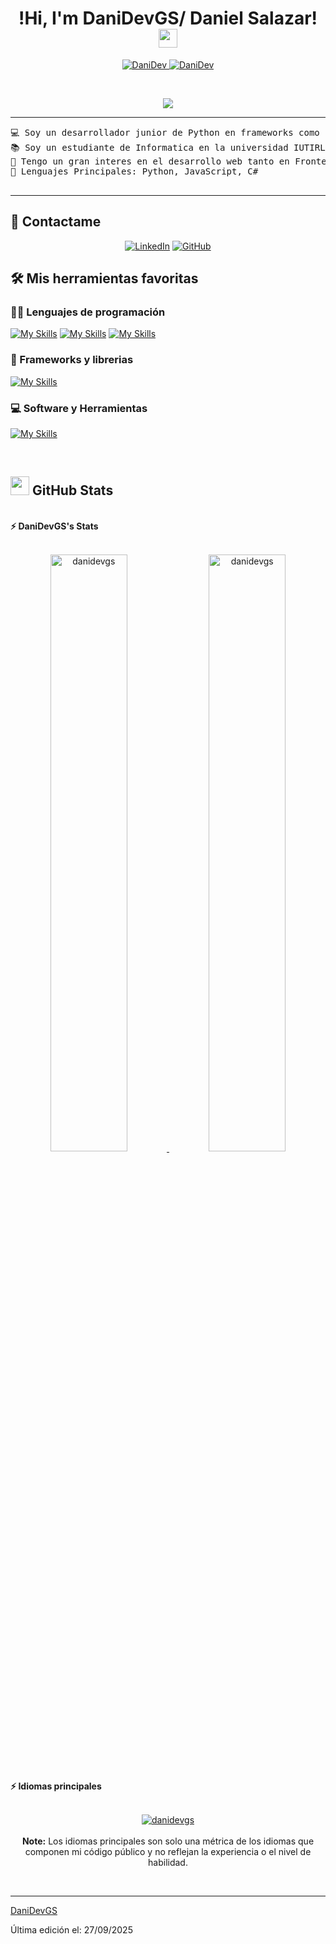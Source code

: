 <h1 align="center">
!Hi, I'm DaniDevGS/ Daniel Salazar!
	<a href="https://github.com/DaniDevGS" target="_self">
		<img src="https://media.giphy.com/media/hvRJCLFzcasrR4ia7z/giphy.gif" width="30">
	</a>
</h1>
<p align="center">
	<a href="https://github.com/DaniDevGS">
		<img src="https://komarev.com/ghpvc/?username=danidevgs&label=Profile%20views&color=0e75b6&style=flat" alt="DaniDev" />
	</a>
	<a href="https://github.com/DaniDevGS?tab=followers">
		<img src="https://img.shields.io/github/followers/danidevgs?label=Followers" alt="DaniDev" />
	</a>
</p>
<br/>
<p align="center">
	<a href="https://github.com/DaniDevGS">
		<img src="https://readme-typing-svg.herokuapp.com?lines=Computer+Student;Backend+Web+Developer;Freelancer;&center=true&width=380&height=45">
	</a>
</p>


<hr>

<pre>
💻 Soy un desarrollador junior de Python en frameworks como Flask y Django.
📚 Soy un estudiante de Informatica en la universidad IUTIRLA de Venezuela
📝 Tengo un gran interes en el desarrollo web tanto en Frontend como en backend
🌟 Lenguajes Principales: Python, JavaScript, C#
<!-- 🤔 I’m currently open for: <b>An Intern</b> or a new <b>job opportunity</b>, this is <a href="https://drive.google.com/file/d/1OL-pYjC8jb3u3bbqLswQooZkah4ExeZf/view?usp=sharing" target="_blank">MY RESUME.</a> -->
</pre>
<hr>

## 🤝 Contactame 
<p align="center">
	<!-- <a href="mailto:bouaskaoun.mohammed@gmail.com"><img img src="https://img.shields.io/badge/gmail-%23EA4335.svg?style=plastic&logo=gmail&logoColor=white" alt="Gmail"/></a> -->
	<a href="https://www.linkedin.com/in/daniel-david-danidevgs-salazar-052a32356/"><img src="https://skillicons.dev/icons?i=linkedin" alt="LinkedIn"/></a>
	<a href="https://github.com/DaniDevGS"><img src="https://skillicons.dev/icons?i=github" alt="GitHub"/></a>
	<!-- <a href="https://www.kaggle.com/bouaskaounmohammed"><img src="https://img.shields.io/badge/kaggle-%230A66C2.svg?style=plastic&logo=kaggle&logoColor=white" alt="Kaggle"/></a> -->
</p>

## 🛠️ Mis herramientas favoritas

### 👨‍💻 Lenguajes de programación

[![My Skills](https://skillicons.dev/icons?i=js)](https://github.com/DaniDevGS/computer-academy_frontend-project)
[![My Skills](https://skillicons.dev/icons?i=python)](https://github.com/DaniDevGS/student-management_python-basic)
[![My Skills](https://skillicons.dev/icons?i=cs)](https://github.com/DaniDevGS)


### 🧰 Frameworks y librerias

[![My Skills](https://skillicons.dev/icons?i=flask,react,django)](https://github.com/DaniDevGS)




### 💻 Software y Herramientas

[![My Skills](https://skillicons.dev/icons?i=git,vscode)](https://skillicons.dev)

</br>

<!--
### 👨🏽‍💻 Workspace
<p>
    <a href="https://github.com/Bouaskaoun"><img alt="Macbook Air M1" src="https://img.shields.io/badge/Apple-MacBook_Air_2020-999999?style=for-the-badge&logo=apple&logoColor=white"></a>
    <a href="https://github.com/Bouaskaoun"><img alt="Spotify" src="https://img.shields.io/badge/Spotify-1ED760?&style=for-the-badge&logo=spotify&logoColor=white"></a>
</p>
-->


## <a href="https://github.com/DaniDevGS"><img src="https://simpleicons.org/icons/github.svg" width="30"></a> GitHub Stats

<br/>
<summary><b>⚡ DaniDevGS's Stats</b></summary>
<br/>
<p align="center">
	<a href="https://github.com/DaniDevGS">
	<img width="49.5%" src="https://github-readme-stats.vercel.app/api?username=danidevgs&show_icons=true" alt="danidevgs">
	<img width="49.5%" src="https://github-readme-streak-stats.herokuapp.com/?user=danidevgs" alt="danidevgs">
	</a>
	<br/>
</p>
<br/>

<!-- <summary><b>⚡ Activity graph</b></summary>
<br/>
<p align="center">
	<a href="https://github.com/DaniDevGS">
		<img src="https://activity-graph.herokuapp.com/graph?username=danidevgs&bg_color=ffffff&color=000000&line=000000&point=000000&area=true&hide_border=true" alt="danidevgs">
	</a>
</p>
<br/> -->


<summary><b>⚡ Idiomas principales</b></summary>
<br/>

<p align="center">
	<a href="https://github-readme-stats.vercel.app/api/top-langs/?username=danidevgs&langs_count=8&layout=compact">
	<!-- <a href="https://github.com/DaniDevGS"> -->
	<img src="https://github-readme-stats.vercel.app/api/top-langs/?username=danidevgs&langs_count=8&layout=compact" alt="danidevgs">
	</a>
	<br/>
<br/>
<b>Note:</b> Los idiomas principales son solo una métrica de los idiomas que componen mi código público y no reflejan la experiencia o el nivel de habilidad.
</p>
<br/>


<!-- <table style="border: none">
  <tr>
  <td width="50%" valign="top">

Let's Work on Your Project Together!

If you have any questions about front-end web development, feel free to <a href="mailto:bouaskaoun.mohammed@gmail.com">contact me through email</a> me.

You can hire me as a freelancer on <a href="https://www.fiverr.com">Fiverr</a> or <a href="https://www.linkedin.com/in/bouaskaoun/">LinkedIn</a> to deploy your machine learning project on web.

  </td>
  <td width="50%" valign="top">

It's not perfect, isn't it?

**<a href="https://github.com/Bouaskaoun"><img alt="Feedback" src="https://img.shields.io/badge/Ask%20me-anything-1abc9c.svg"></a>**

“I think it’s very important to have a feedback loop, where you’re constantly thinking about what you’ve done and how you could be doing it better.”
– Elon Musk

  </td>
  </tr>
</table> -->

------

[DaniDevGS](https://github.com/DaniDevGS)

Última edición el: 27/09/2025
